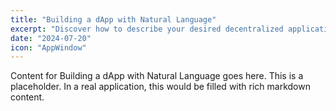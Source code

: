 ```yaml
---
title: "Building a dApp with Natural Language"
excerpt: "Discover how to describe your desired decentralized application and let Terminal3 AI generate the foundational code for you."
date: "2024-07-20"
icon: "AppWindow"
---
```


Content for Building a dApp with Natural Language goes here. This is a placeholder. In a real application, this would be filled with rich markdown content.
